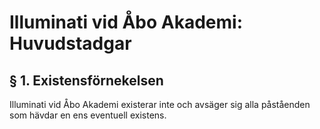 # Illuminati vid Åbo Akademi: Huvudstadgar

## § 1. Existensförnekelsen

Illuminati vid Åbo Akademi existerar inte och avsäger sig alla påståenden som hävdar en ens eventuell existens.